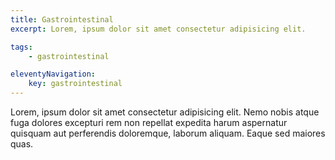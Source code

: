 ```yaml
---
title: Gastrointestinal
excerpt: Lorem, ipsum dolor sit amet consectetur adipisicing elit.

tags: 
    - gastrointestinal

eleventyNavigation:
    key: gastrointestinal
---
```


Lorem, ipsum dolor sit amet consectetur adipisicing elit. Nemo nobis atque fuga dolores excepturi rem non repellat expedita harum aspernatur quisquam aut perferendis doloremque, laborum aliquam. Eaque sed maiores quas.